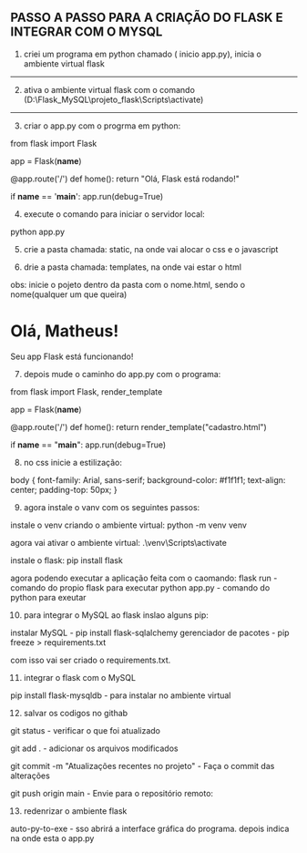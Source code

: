 ## PASSO A PASSO PARA A CRIAÇÃO DO FLASK E INTEGRAR COM O MYSQL

1) criei um programa em python chamado ( inicio app.py), inicia o ambiente virtual flask
---

2) ativa o ambiente virtual flask com o comando (D:\Flask_MySQL\projeto_flask\Scripts\activate)
---

3) criar o app.py com o progrma em python:

from flask import Flask

app = Flask(__name__)

@app.route('/')
def home():
    return "Olá, Flask está rodando!"

if __name__ == '__main__':
    app.run(debug=True)

4) execute o comando para iniciar o servidor local:

python app.py

5) crie a pasta chamada: static, na onde vai alocar o css e o javascript

6) drie a pasta chamada: templates, na onde vai estar o html

obs: inicie o pojeto dentro da pasta com o nome.html, sendo o nome(qualquer um que queira)

<!DOCTYPE html>
<html lang="pt-br">
<head>
    <meta charset="UTF-8">
    <title>Bem-vindo ao Flask</title>
    <link rel="stylesheet" href="{{ url_for('static', filename='style.css') }}">
</head>
<body>
    <h1>Olá, Matheus!</h1>
    <p>Seu app Flask está funcionando!</p>
</body>
</html>

7) depois mude o caminho do app.py com o programa:

from flask import Flask, render_template

app = Flask(__name__)

@app.route('/')
def home():
    return render_template("cadastro.html")

if __name__ == "__main__":
    app.run(debug=True)

8) no css inicie a estilização:

body {
    font-family: Arial, sans-serif;
    background-color: #f1f1f1;
    text-align: center;
    padding-top: 50px;
}

9) agora instale o vanv com os seguintes passos:

instale o venv criando o ambiente virtual:
python -m venv venv

agora vai ativar o ambiente virtual:
.\venv\Scripts\activate

instale o flask:
pip install flask

agora podendo executar a aplicação feita com o caomando:
flask run - comando do propio flask para executar
python app.py - comando do python para exeutar 

10) para integrar o MySQL ao flask inslao alguns pip:

instalar MySQL - pip install flask-sqlalchemy
gerenciador de pacotes - pip freeze > requirements.txt

com isso vai ser criado o requirements.txt.

11) integrar o flask com o MySQL

pip install flask-mysqldb - para instalar no ambiente virtual

12) salvar os codigos no githab

git status - verificar o que foi atualizado 

git add . - adicionar os arquivos modificados

git commit -m "Atualizações recentes no projeto" - Faça o commit das alterações

git push origin main - Envie para o repositório remoto:


13) redenrizar o ambiente flask

auto-py-to-exe - sso abrirá a interface gráfica do programa.
depois indica na onde esta o app.py


